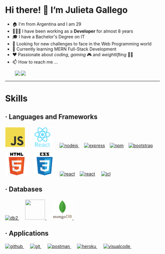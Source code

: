 # Hi there! 👋 I’m Julieta Gallego

- 🏠 I'm from Argentina and I am 29
- 👩🏻‍💻 I have been working as a **Developer** for almost 8 years
- 🎓 I have a Bachelor's Degree on IT
- 👀 Looking for new challenges to face in the Web Programming world
- 🌱 Currently learning MERN Full-Stack Development
- ♥️ Passionate about *coding*, *gaming* 🎮 and *weightlifting* 🏋️‍♂️
- 📫 How to reach me ...


<div align="rigth" dir="auto">&nbsp;&nbsp;&nbsp;&nbsp;&nbsp;&nbsp;&nbsp;
  <a href="mailto:julietagallego92@gmail.com"><img src="https://camo.githubusercontent.com/fb6d3697ea1b63b88f1a5c69c00d63da09b38c6247447b3ccaf7b8eedb407821/68747470733a2f2f696d672e736869656c64732e696f2f62616467652f65e280916d61696c2d4431343833362e7376673f7374796c653d666f722d7468652d6261646765266c6f676f3d474d61696c266c6f676f436f6c6f723d7768697465" data-canonical-src="https://img.shields.io/badge/e‑mail-D14836.svg?style=for-the-badge&amp;logo=GMail&amp;logoColor=white" style="max-width: 100%;"></a>
  <a href="https://www.linkedin.com/in/julieta-gallego/" rel="nofollow"><img src="https://camo.githubusercontent.com/bb14dfae5e125184ee97e55a8e8e227d72ac96bb53791a835ead9e0bfdf0b9df/68747470733a2f2f696d672e736869656c64732e696f2f62616467652f6c696e6b6564696e2d3030373742352e7376673f7374796c653d666f722d7468652d6261646765266c6f676f3d6c696e6b6564696e266c6f676f436f6c6f723d7768697465" data-canonical-src="https://img.shields.io/badge/linkedin-0077B5.svg?style=for-the-badge&amp;logo=linkedin&amp;logoColor=white" style="max-width: 100%;"></a><br/>
</div>

***

# Skills

 ##  <p>· Languages and Frameworks</p>

<p dir="auto">
  <a href="https://developer.mozilla.org/en-US/docs/Web/JavaScript" rel="nofollow"> <img src="https://raw.githubusercontent.com/devicons/devicon/master/icons/javascript/javascript-original.svg" alt="javascript" width="65" height="65" style="max-width: 100%;"></a> &nbsp;&nbsp;&nbsp;&nbsp;
<a href="https://reactjs.org/" rel="nofollow"> <img src="https://raw.githubusercontent.com/devicons/devicon/master/icons/react/react-original-wordmark.svg" alt="react" width="65" height="65" style="max-width: 100%;"></a> &nbsp;&nbsp;&nbsp;&nbsp;
<a href="https://nodejs.org" rel="nofollow"> <img src="https://nodejs.org/static/images/logos/nodejs-new-pantone-white.svg" alt="nodejs" width="65" height="65" style="max-width: 100%;"> </a> &nbsp;&nbsp;&nbsp;
    <a href="https://expressjs.com/" rel="nofollow"> <img src="https://assets.website-files.com/61ca3f775a79ec5f87fcf937/6202fcdee5ee8636a145a41b_1234.png" alt="express" width="65" height="65" style="max-width: 100%;"></a> &nbsp;&nbsp;</a>
  <a href="https://www.npmjs.com/" rel="nofollow"> <img src="https://cdn.freebiesupply.com/logos/thumbs/2x/npm-2-logo.png" alt="npm" width="85" height="65"style="max-width: 100%;"></a> &nbsp;&nbsp; 
   <a href="https://getbootstrap.com/" rel="nofollow"> <img src="https://upload.wikimedia.org/wikipedia/commons/thumb/b/b2/Bootstrap_logo.svg/1280px-Bootstrap_logo.svg.png" alt="bootstrap" width="75" height="65"style="max-width: 100%;"></a> &nbsp;&nbsp;&nbsp;&nbsp; 
  </a></p>


<p dir="auto"> 
<a href="https://www.w3.org/html/" rel="nofollow"> <img src="https://raw.githubusercontent.com/devicons/devicon/master/icons/html5/html5-original-wordmark.svg" alt="html5" width="75" height="75" style="max-width: 100%;"></a> &nbsp;&nbsp;
<a href="https://www.w3schools.com/css/" rel="nofollow"> <img src="https://raw.githubusercontent.com/devicons/devicon/master/icons/css3/css3-original-wordmark.svg" alt="css3" width="75" height="75" style="max-width: 100%;"></a>&nbsp;&nbsp; 
  <a href="https://www.ibm.com/topics/mainframe" rel="nofollow"> <img src="https://devinfo.in/wp-content/uploads/job-manager-uploads/company_logo/2021/08/IBM-logo.jpg" alt="react" width="65" height="65" style="max-width: 100%;"></a>&nbsp;&nbsp;&nbsp;
  <a href="https://www.ibm.com/docs/en/zos-basic-skills?topic=zos-cobol" rel="nofollow"> <img src="https://miro.medium.com/max/800/1*4KEYbVW7F7TuagCSmRXOtQ.jpeg" alt="react" width="65" height="65" style="max-width: 100%;"></a> &nbsp;&nbsp;&nbsp;
   <a href="https://www.ibm.com/docs/en/zos-basic-skills?topic=collection-basic-jcl-concepts" rel="nofollow"> <img src="https://1.bp.blogspot.com/-0vKxPNryEio/XUgOg_nGVgI/AAAAAAAAD2E/dNsZXA8EdVck0pF6tBTl_tB4noB7l_kagCPcBGAYYCw/s1600/JCL%2Blogo.png" alt="jcl" width="65" height="65" style="max-width: 100%;"></a>
</a></p> 


 ##  <p>· Databases</p> 
  
<p dir="auto"> 
  <a href="https://www.ibm.com/analytics/db2" rel="nofollow"> <img src="https://img.stackshare.io/service/1029/preview.jpeg" alt="db2" width="65" height="65" style="max-width: 100%;"> </a> &nbsp;&nbsp;&nbsp;&nbsp;
  <a href="https://www.microsoft.com/en-us/sql-server/" rel="nofollow"> <img src="https://thumbs.dreamstime.com/b/sql-database-icon-logo-design-ui-ux-app-gold-inscription-dark-black-background-96842123.jpg" width="65" height="65" style="max-width: 100%;"> </a> &nbsp;&nbsp;&nbsp;&nbsp;
  <a href="https://www.mongodb.com/" rel="nofollow"> <img src="https://raw.githubusercontent.com/devicons/devicon/master/icons/mongodb/mongodb-original-wordmark.svg" alt="db2" width="65" height="65" style="max-width: 100%;"> </a> &nbsp;&nbsp;&nbsp;&nbsp;
 </a></p> 
 
  ##  <p>· Applications</p>
 
<p dir="auto"> 
  <a href="https://github.com/" rel="nofollow"> <img src="https://www.tethysplatform.org/images/github-icon.png" alt="github" width="65" height="65" style="max-width: 100%;"> </a> &nbsp;&nbsp;&nbsp;&nbsp;
  <a href="https://git-scm.com/" rel="nofollow"> <img src="https://camo.githubusercontent.com/fbfcb9e3dc648adc93bef37c718db16c52f617ad055a26de6dc3c21865c3321d/68747470733a2f2f7777772e766563746f726c6f676f2e7a6f6e652f6c6f676f732f6769742d73636d2f6769742d73636d2d69636f6e2e737667" alt="git" width="65" height="65" data-canonical-src="https://www.vectorlogo.zone/logos/git-scm/git-scm-icon.svg" style="max-width: 100%;"> </a> &nbsp;&nbsp;&nbsp;&nbsp;
<a href="https://postman.com" rel="nofollow"> <img src="https://camo.githubusercontent.com/93b32389bf746009ca2370de7fe06c3b5146f4c99d99df65994f9ced0ba41685/68747470733a2f2f7777772e766563746f726c6f676f2e7a6f6e652f6c6f676f732f676574706f73746d616e2f676574706f73746d616e2d69636f6e2e737667" alt="postman" width="65" height="65" data-canonical-src="https://www.vectorlogo.zone/logos/getpostman/getpostman-icon.svg" style="max-width: 100%;"> </a> &nbsp;&nbsp;&nbsp;&nbsp;
  <a href="https://www.heroku.com/" rel="nofollow"> <img src="https://raw.githubusercontent.com/ivangabriele/vscode-heroku/master/res/icon.png" alt="heroku" width="65" height="65" style="max-width: 100%;"> </a>  &nbsp;&nbsp;&nbsp;&nbsp;
  <a href="https://code.visualstudio.com/" rel="nofollow"> <img src="https://res.cloudinary.com/hdsqazxtw/image/upload/f_auto,q_auto/w_88/v1604018282/1604018282189-71187801-14e60a80-2280-11ea-94c9-e56576f76baf_hxupe4.png" alt="visualcode" width="65" height="65" style="max-width: 100%;"> </a> &nbsp;&nbsp;&nbsp;&nbsp;
</a></p>


